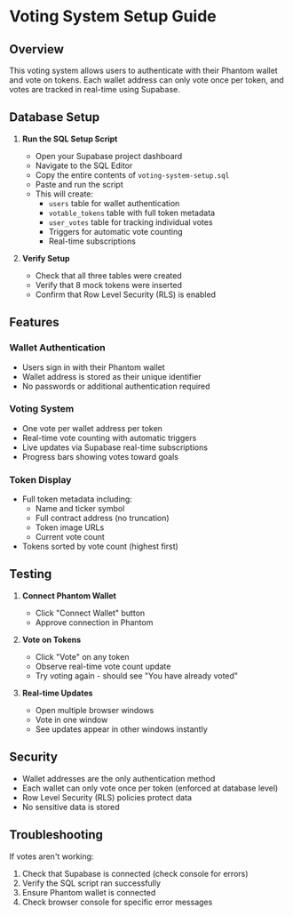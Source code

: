 # Voting System Setup Guide

## Overview
This voting system allows users to authenticate with their Phantom wallet and vote on tokens. Each wallet address can only vote once per token, and votes are tracked in real-time using Supabase.

## Database Setup

1. **Run the SQL Setup Script**
   - Open your Supabase project dashboard
   - Navigate to the SQL Editor
   - Copy the entire contents of `voting-system-setup.sql`
   - Paste and run the script
   - This will create:
     - `users` table for wallet authentication
     - `votable_tokens` table with full token metadata
     - `user_votes` table for tracking individual votes
     - Triggers for automatic vote counting
     - Real-time subscriptions

2. **Verify Setup**
   - Check that all three tables were created
   - Verify that 8 mock tokens were inserted
   - Confirm that Row Level Security (RLS) is enabled

## Features

### Wallet Authentication
- Users sign in with their Phantom wallet
- Wallet address is stored as their unique identifier
- No passwords or additional authentication required

### Voting System
- One vote per wallet address per token
- Real-time vote counting with automatic triggers
- Live updates via Supabase real-time subscriptions
- Progress bars showing votes toward goals

### Token Display
- Full token metadata including:
  - Name and ticker symbol
  - Full contract address (no truncation)
  - Token image URLs
  - Current vote count
- Tokens sorted by vote count (highest first)

## Testing

1. **Connect Phantom Wallet**
   - Click "Connect Wallet" button
   - Approve connection in Phantom

2. **Vote on Tokens**
   - Click "Vote" on any token
   - Observe real-time vote count update
   - Try voting again - should see "You have already voted"

3. **Real-time Updates**
   - Open multiple browser windows
   - Vote in one window
   - See updates appear in other windows instantly

## Security

- Wallet addresses are the only authentication method
- Each wallet can only vote once per token (enforced at database level)
- Row Level Security (RLS) policies protect data
- No sensitive data is stored

## Troubleshooting

If votes aren't working:
1. Check that Supabase is connected (check console for errors)
2. Verify the SQL script ran successfully
3. Ensure Phantom wallet is connected
4. Check browser console for specific error messages